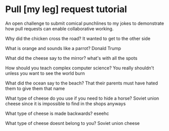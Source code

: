 # Pull [my leg] request tutorial
An open challenge to submit comical punchlines to my jokes to demonstrate how pull requests can enable collaborative working. 

Why did the chicken cross the road?
It wanted to get to the other side

What is orange and sounds like a parrot?
Donald Trump

What did the cheese say to the mirror? 
what's with all the spots

How should you teach complex computer science? 
You really shouldn't unless you want to see the world burn

What did the ocean say to the beach?
That their parents must have hated them to give them that name

What type of cheese do you use if you need to hide a horse?
Soviet union cheese since it is impossible to find in the shops anyways

What type of cheese is made backwards?
eseehc

What type of cheese doesnt belong to you?
Soviet union cheese
